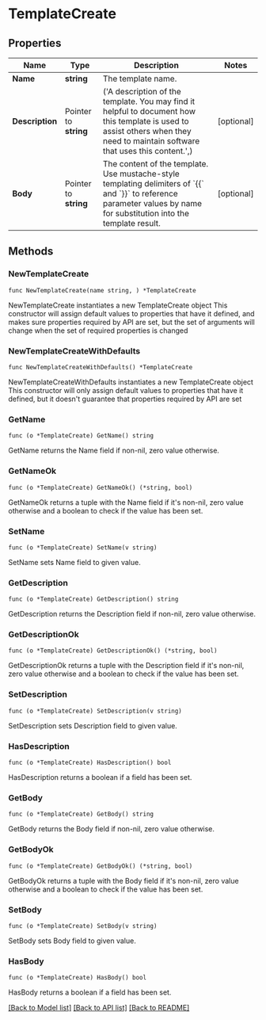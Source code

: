 # TemplateCreate

## Properties

Name | Type | Description | Notes
------------ | ------------- | ------------- | -------------
**Name** | **string** | The template name. | 
**Description** | Pointer to **string** | (&#39;A description of the template.  You may find it helpful to document how this template is used to assist others when they need to maintain software that uses this content.&#39;,) | [optional] 
**Body** | Pointer to **string** | The content of the template.  Use mustache-style templating delimiters of &#x60;{{&#x60; and &#x60;}}&#x60; to reference parameter values by name for substitution into the template result. | [optional] 

## Methods

### NewTemplateCreate

`func NewTemplateCreate(name string, ) *TemplateCreate`

NewTemplateCreate instantiates a new TemplateCreate object
This constructor will assign default values to properties that have it defined,
and makes sure properties required by API are set, but the set of arguments
will change when the set of required properties is changed

### NewTemplateCreateWithDefaults

`func NewTemplateCreateWithDefaults() *TemplateCreate`

NewTemplateCreateWithDefaults instantiates a new TemplateCreate object
This constructor will only assign default values to properties that have it defined,
but it doesn't guarantee that properties required by API are set

### GetName

`func (o *TemplateCreate) GetName() string`

GetName returns the Name field if non-nil, zero value otherwise.

### GetNameOk

`func (o *TemplateCreate) GetNameOk() (*string, bool)`

GetNameOk returns a tuple with the Name field if it's non-nil, zero value otherwise
and a boolean to check if the value has been set.

### SetName

`func (o *TemplateCreate) SetName(v string)`

SetName sets Name field to given value.


### GetDescription

`func (o *TemplateCreate) GetDescription() string`

GetDescription returns the Description field if non-nil, zero value otherwise.

### GetDescriptionOk

`func (o *TemplateCreate) GetDescriptionOk() (*string, bool)`

GetDescriptionOk returns a tuple with the Description field if it's non-nil, zero value otherwise
and a boolean to check if the value has been set.

### SetDescription

`func (o *TemplateCreate) SetDescription(v string)`

SetDescription sets Description field to given value.

### HasDescription

`func (o *TemplateCreate) HasDescription() bool`

HasDescription returns a boolean if a field has been set.

### GetBody

`func (o *TemplateCreate) GetBody() string`

GetBody returns the Body field if non-nil, zero value otherwise.

### GetBodyOk

`func (o *TemplateCreate) GetBodyOk() (*string, bool)`

GetBodyOk returns a tuple with the Body field if it's non-nil, zero value otherwise
and a boolean to check if the value has been set.

### SetBody

`func (o *TemplateCreate) SetBody(v string)`

SetBody sets Body field to given value.

### HasBody

`func (o *TemplateCreate) HasBody() bool`

HasBody returns a boolean if a field has been set.


[[Back to Model list]](../README.md#documentation-for-models) [[Back to API list]](../README.md#documentation-for-api-endpoints) [[Back to README]](../README.md)


